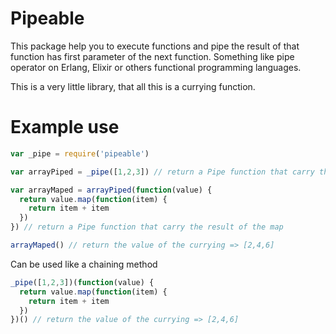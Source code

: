# Pipeable

This package help you to execute functions and pipe the result of that function has first parameter of the next function. Something like pipe operator on Erlang, Elixir or others functional programming languages.

This is a very little library, that all this is a currying function.

# Example use

```js
var _pipe = require('pipeable')

var arrayPiped = _pipe([1,2,3]) // return a Pipe function that carry the array [1,2,3]

var arrayMaped = arrayPiped(function(value) {
  return value.map(function(item) {
    return item + item
  })
}) // return a Pipe function that carry the result of the map

arrayMaped() // return the value of the currying => [2,4,6]
```

Can be used like a chaining method

```js
_pipe([1,2,3])(function(value) {
  return value.map(function(item) {
    return item + item
  })
})() // return the value of the currying => [2,4,6]
```
